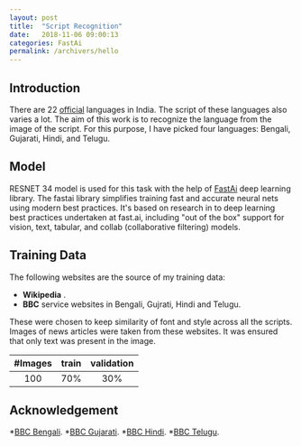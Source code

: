 ```yaml
---
layout: post
title:  "Script Recognition"
date:   2018-11-06 09:00:13
categories: FastAi
permalink: /archivers/hello
---
```

## Introduction ##
There are 22 [official](https://en.wikipedia.org/wiki/Languages_with_official_status_in_India) languages in India. The script of these languages also varies a lot. The aim of this work is to recognize the language from the image of the script. 
For this purpose, I have picked four languages: Bengali, Gujarati, Hindi, and Telugu.
<!--more-->

## Model ##
 RESNET 34 model is used for this task with the help of  [FastAi](https://docs.fast.ai/) deep learning library.
The fastai library simplifies training fast and accurate neural nets using modern best practices. It's based on research in to deep learning best practices undertaken at fast.ai, including "out of the box" support for vision, text, tabular, and collab (collaborative filtering) models.
## Training Data ##

The following websites are the source of my training data:

* **Wikipedia** .
* **BBC**  service websites in Bengali, Gujrati, Hindi and Telugu.

These were chosen to keep similarity of font and style across all the scripts.
Images of news articles were taken from these websites. It was ensured that only text was present in the image.

| #Images | train | validation |
|:-----:|:----:|:----:|
| 100| 70% | 30% |

## Acknowledgement ##

*[BBC Bengali](https://www.bbc.com/bengali). 
*[BBC Gujarati](https://www.bbc.com/gujarati).
*[BBC Hindi](https://www.bbc.com/hindi).
*[BBC Telugu](https://www.bbc.com/telugu).

